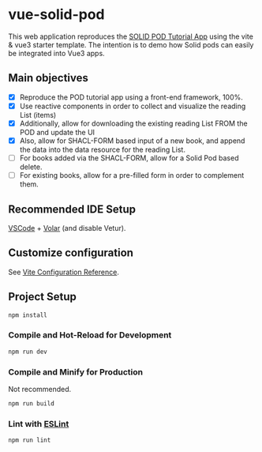 # vue-solid-pod

This web application reproduces the [SOLID POD Tutorial App](https://docs.inrupt.com/developer-tools/javascript/client-libraries/tutorial/getting-started/#) using the vite & vue3 starter template. The intention is to demo how Solid pods can easily be integrated into Vue3 apps.

## Main objectives

- [X] Reproduce the POD tutorial app using a front-end framework, 100%.
- [X] Use reactive components in order to collect and visualize the reading List (items)
- [X] Additionally, allow for downloading the existing reading List FROM the POD and update the UI
- [X] Also, allow for SHACL-FORM based input of a new book, and append the data into the data resource for the reading List.
- [ ] For books added via the SHACL-FORM, allow for a Solid Pod based delete.
- [ ] For existing books, allow for a pre-filled form in order to complement them.

## Recommended IDE Setup

[VSCode](https://code.visualstudio.com/) + [Volar](https://marketplace.visualstudio.com/items?itemName=Vue.volar) (and disable Vetur).

## Customize configuration

See [Vite Configuration Reference](https://vitejs.dev/config/).

## Project Setup

```sh
npm install
```

### Compile and Hot-Reload for Development

```sh
npm run dev
```

### Compile and Minify for Production

Not recommended.

```sh
npm run build
```

### Lint with [ESLint](https://eslint.org/)

```sh
npm run lint
```
